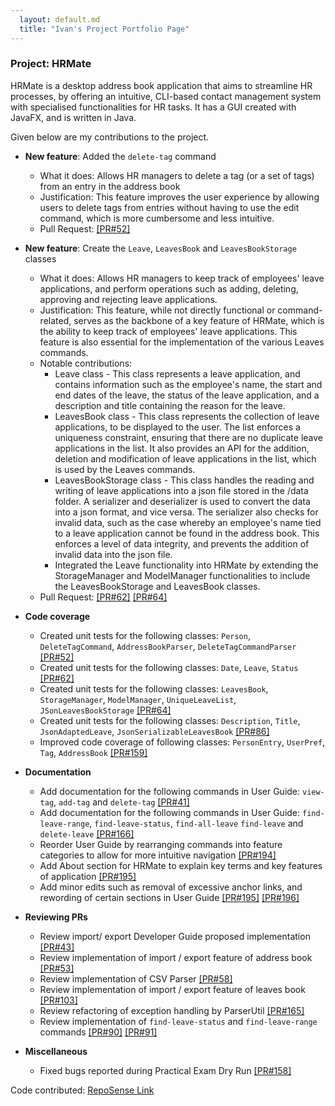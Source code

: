 ```yaml
---
  layout: default.md
  title: "Ivan's Project Portfolio Page"
---
```


### Project: HRMate

HRMate is a desktop address book application that aims to streamline HR processes, by offering an intuitive, CLI-based
contact management system with specialised functionalities for HR tasks. It has a GUI created with JavaFX, and is
written in Java.

Given below are my contributions to the project.

* **New feature**: Added the `delete-tag` command 
  * What it does: Allows HR managers to delete a tag (or a set of tags) from an entry in the address book
  * Justification: This feature improves the user experience by allowing users to delete tags from entries
    without having to use the edit command, which is more cumbersome and less intuitive.
  * Pull Request: [[PR#52]](https://github.com/AY2324S1-CS2103T-W11-1/tp/pull/52)

* **New feature**: Create the `Leave`, `LeavesBook` and `LeavesBookStorage` classes
  * What it does: Allows HR managers to keep track of employees' leave applications, and perform operations such
    as adding, deleting, approving and rejecting leave applications.
  * Justification: This feature, while not directly functional or command-related, serves as the backbone of a key
    feature of HRMate, which is the ability to keep track of employees' leave applications. This feature is also
    essential for the implementation of the various Leaves commands.
  * Notable contributions:
    * Leave class - This class represents a leave application, and contains information such as the employee's name,
      the start and end dates of the leave, the status of the leave application, and a description and title containing the
      reason for the leave.
    * LeavesBook class - This class represents the collection of leave applications, to be displayed to the user. The list enforces a 
      uniqueness constraint, ensuring that there are no duplicate leave applications in the list. It also provides an API for the
      addition, deletion and modification of leave applications in the list, which is used by the Leaves commands.
    * LeavesBookStorage class - This class handles the reading and writing of leave applications into a json file stored in the /data
      folder. A serializer and deserializer is used to convert the data into a json format, and vice versa. The serializer also checks
      for invalid data, such as the case whereby an employee's name tied to a leave application cannot be found in the address book.
      This enforces a level of data integrity, and prevents the addition of invalid data into the json file.
    * Integrated the Leave functionality into HRMate by extending the StorageManager and ModelManager functionalities to include
      the LeavesBookStorage and LeavesBook classes.
  * Pull Request: [[PR#62]](https://github.com/AY2324S1-CS2103T-W11-1/tp/pull/62) [[PR#64]](https://github.com/AY2324S1-CS2103T-W11-1/tp/pull/64)

* **Code coverage**
  * Created unit tests for the following classes: `Person`, `DeleteTagCommand`, `AddressBookParser`, `DeleteTagCommandParser` [[PR#52]](https://github.com/AY2324S1-CS2103T-W11-1/tp/pull/52)
  * Created unit tests for the following classes: `Date`, `Leave`, `Status` [[PR#62]](https://github.com/AY2324S1-CS2103T-W11-1/tp/pull/62)
  * Created unit tests for the following classes: `LeavesBook`, `StorageManager`, `ModelManager`, `UniqueLeaveList`, 
    `JSonLeavesBookStorage` [[PR#64]](https://github.com/AY2324S1-CS2103T-W11-1/tp/pull/64)
  * Created unit tests for the following classes: `Description`, `Title`, `JsonAdaptedLeave`, `JsonSerializableLeavesBook` [[PR#86]](https://github.com/AY2324S1-CS2103T-W11-1/tp/pull/86)
  * Improved code coverage of following classes: `PersonEntry`, `UserPref`, `Tag`, `AddressBook` [[PR#159]](https://github.com/AY2324S1-CS2103T-W11-1/tp/pull/159)

* **Documentation**
  * Add documentation for the following commands in User Guide: `view-tag`, `add-tag` and `delete-tag` [[PR#41]](https://github.com/AY2324S1-CS2103T-W11-1/tp/pull/41)
  * Add documentation for the following commands in User Guide: `find-leave-range`, `find-leave-status`, `find-all-leave`
    `find-leave` and `delete-leave` [[PR#166]](https://github.com/AY2324S1-CS2103T-W11-1/tp/pull/166)
  * Reorder User Guide by rearranging commands into feature categories to allow for more intuitive navigation [[PR#194]](https://github.com/AY2324S1-CS2103T-W11-1/tp/pull/194)
  * Add About section for HRMate to explain key terms and key features of application [[PR#195]](https://github.com/AY2324S1-CS2103T-W11-1/tp/pull/195)
  * Add minor edits such as removal of excessive anchor links, and rewording of certain sections in User Guide [[PR#195]](https://github.com/AY2324S1-CS2103T-W11-1/tp/pull/195) [[PR#196]](https://github.com/AY2324S1-CS2103T-W11-1/tp/pull/196)

* **Reviewing PRs** 
  * Review import/ export Developer Guide proposed implementation [[PR#43]](https://github.com/AY2324S1-CS2103T-W11-1/tp/pull/43)
  * Review implementation of import / export feature of address book [[PR#53]](https://github.com/AY2324S1-CS2103T-W11-1/tp/pull/53)
  * Review implementation of CSV Parser [[PR#58]](https://github.com/AY2324S1-CS2103T-W11-1/tp/pull/58)
  * Review implementation of import / export feature of leaves book [[PR#103]](https://github.com/AY2324S1-CS2103T-W11-1/tp/pull/103)
  * Review refactoring of exception handling by ParserUtil [[PR#165]](https://github.com/AY2324S1-CS2103T-W11-1/tp/pull/165)
  * Review implementation of `find-leave-status` and `find-leave-range` commands [[PR#90]](https://github.com/AY2324S1-CS2103T-W11-1/tp/pull/90) [[PR#91]](https://github.com/AY2324S1-CS2103T-W11-1/tp/pull/91)

* **Miscellaneous**
  * Fixed bugs reported during Practical Exam Dry Run [[PR#158]](https://github.com/AY2324S1-CS2103T-W11-1/tp/pull/158)

Code contributed: [RepoSense Link](https://nus-cs2103-ay2324s1.github.io/tp-dashboard/?search=ivyy-poison&sort=groupTitle&sortWithin=title&timeframe=commit&mergegroup=&groupSelect=groupByRepos&breakdown=true&checkedFileTypes=docs~functional-code~test-code&since=2023-09-22)
